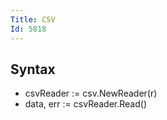 ```yaml
---
Title: CSV
Id: 5818
---
```

## Syntax
* csvReader := csv.NewReader(r)
* data, err := csvReader.Read()
